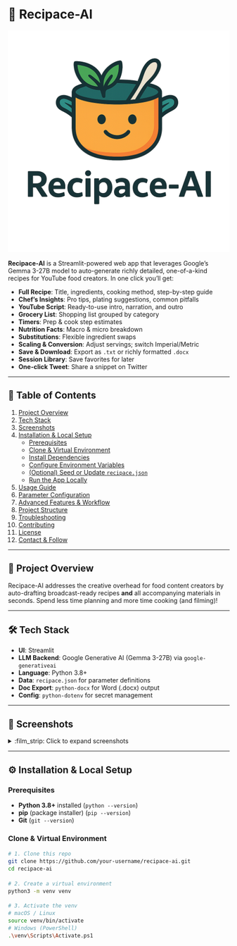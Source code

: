 # 🥣 Recipace-AI

![Recipace-AI Logo](logo.png)

**Recipace-AI** is a Streamlit-powered web app that leverages Google’s Gemma 3-27B model to auto-generate richly detailed, one-of-a-kind recipes for YouTube food creators. In one click you’ll get:

- **Full Recipe**: Title, ingredients, cooking method, step-by-step guide  
- **Chef’s Insights**: Pro tips, plating suggestions, common pitfalls  
- **YouTube Script**: Ready-to-use intro, narration, and outro  
- **Grocery List**: Shopping list grouped by category  
- **Timers**: Prep & cook step estimates  
- **Nutrition Facts**: Macro & micro breakdown  
- **Substitutions**: Flexible ingredient swaps  
- **Scaling & Conversion**: Adjust servings; switch Imperial/Metric  
- **Save & Download**: Export as `.txt` or richly formatted `.docx`  
- **Session Library**: Save favorites for later  
- **One-click Tweet**: Share a snippet on Twitter  

---

## 📖 Table of Contents

1. [Project Overview](#project-overview)  
2. [Tech Stack](#tech-stack)  
3. [Screenshots](#screenshots)  
4. [Installation & Local Setup](#installation--local-setup)  
   - [Prerequisites](#prerequisites)  
   - [Clone & Virtual Environment](#clone--virtual-environment)  
   - [Install Dependencies](#install-dependencies)  
   - [Configure Environment Variables](#configure-environment-variables)  
   - [(Optional) Seed or Update `recipace.json`](#optional-seed-or-update-recipacejson)  
   - [Run the App Locally](#run-the-app-locally)  
5. [Usage Guide](#usage-guide)  
6. [Parameter Configuration](#parameter-configuration)  
7. [Advanced Features & Workflow](#advanced-features--workflow)  
8. [Project Structure](#project-structure)  
9. [Troubleshooting](#troubleshooting)  
10. [Contributing](#contributing)  
11. [License](#license)  
12. [Contact & Follow](#contact--follow)  

---

## 🧐 Project Overview

Recipace-AI addresses the creative overhead for food content creators by auto-drafting broadcast-ready recipes **and** all accompanying materials in seconds. Spend less time planning and more time cooking (and filming)!

---

## 🛠 Tech Stack

- **UI**: Streamlit  
- **LLM Backend**: Google Generative AI (Gemma 3-27B) via `google-generativeai`  
- **Language**: Python 3.8+  
- **Data**: `recipace.json` for parameter definitions  
- **Doc Export**: `python-docx` for Word (.docx) output  
- **Config**: `python-dotenv` for secret management  

---

## 📸 Screenshots

<details>
<summary>:film_strip: Click to expand screenshots</summary>

1. **Header & Logo**  
   ![Header](docs/screenshots/header.png)  
2. **Parameter Accordion**  
   ![Parameters](docs/screenshots/parameters.png)  
3. **Generated Recipe & Extras**  
   ![Recipe](docs/screenshots/recipe.png)  
4. **DOCX Export Preview**  
   ![DOCX](docs/screenshots/docx_preview.png)  
</details>

---

## ⚙️ Installation & Local Setup

### Prerequisites

- **Python 3.8+** installed (`python --version`)  
- **pip** (package installer) (`pip --version`)  
- **Git** (`git --version`)  

### Clone & Virtual Environment

```bash
# 1. Clone this repo
git clone https://github.com/your-username/recipace-ai.git
cd recipace-ai

# 2. Create a virtual environment
python3 -m venv venv

# 3. Activate the venv
# macOS / Linux
source venv/bin/activate
# Windows (PowerShell)
.\venv\Scripts\Activate.ps1
